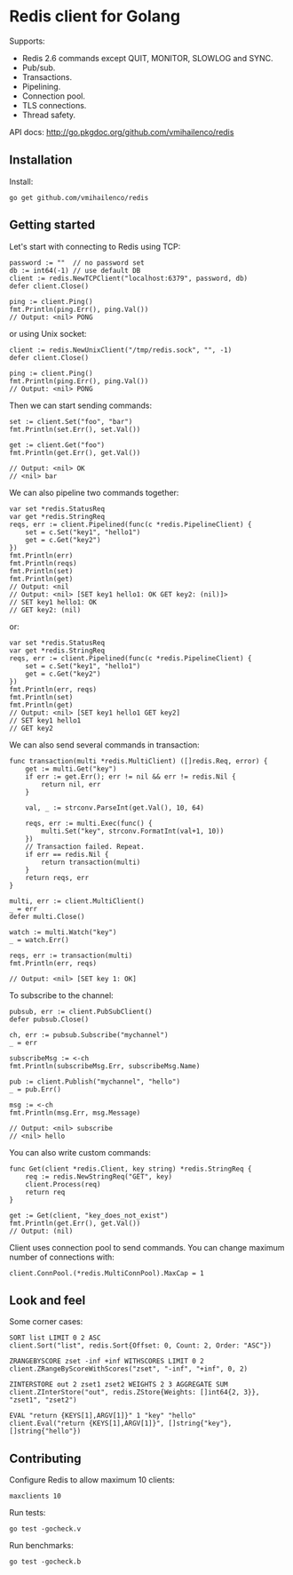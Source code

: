 Redis client for Golang
=======================

Supports:

- Redis 2.6 commands except QUIT, MONITOR, SLOWLOG and SYNC.
- Pub/sub.
- Transactions.
- Pipelining.
- Connection pool.
- TLS connections.
- Thread safety.

API docs: http://go.pkgdoc.org/github.com/vmihailenco/redis

Installation
------------

Install:

    go get github.com/vmihailenco/redis

Getting started
---------------

Let's start with connecting to Redis using TCP:

    password := ""  // no password set
    db := int64(-1) // use default DB
    client := redis.NewTCPClient("localhost:6379", password, db)
    defer client.Close()

    ping := client.Ping()
    fmt.Println(ping.Err(), ping.Val())
    // Output: <nil> PONG

or using Unix socket:

    client := redis.NewUnixClient("/tmp/redis.sock", "", -1)
    defer client.Close()

    ping := client.Ping()
    fmt.Println(ping.Err(), ping.Val())
    // Output: <nil> PONG

Then we can start sending commands:

    set := client.Set("foo", "bar")
    fmt.Println(set.Err(), set.Val())

    get := client.Get("foo")
    fmt.Println(get.Err(), get.Val())

    // Output: <nil> OK
    // <nil> bar

We can also pipeline two commands together:

    var set *redis.StatusReq
    var get *redis.StringReq
    reqs, err := client.Pipelined(func(c *redis.PipelineClient) {
        set = c.Set("key1", "hello1")
        get = c.Get("key2")
    })
    fmt.Println(err)
    fmt.Println(reqs)
    fmt.Println(set)
    fmt.Println(get)
    // Output: <nil
    // Output: <nil> [SET key1 hello1: OK GET key2: (nil)]>
    // SET key1 hello1: OK
    // GET key2: (nil)

or:

    var set *redis.StatusReq
    var get *redis.StringReq
    reqs, err := client.Pipelined(func(c *redis.PipelineClient) {
        set = c.Set("key1", "hello1")
        get = c.Get("key2")
    })
    fmt.Println(err, reqs)
    fmt.Println(set)
    fmt.Println(get)
    // Output: <nil> [SET key1 hello1 GET key2]
    // SET key1 hello1
    // GET key2

We can also send several commands in transaction:

    func transaction(multi *redis.MultiClient) ([]redis.Req, error) {
        get := multi.Get("key")
        if err := get.Err(); err != nil && err != redis.Nil {
            return nil, err
        }

        val, _ := strconv.ParseInt(get.Val(), 10, 64)

        reqs, err := multi.Exec(func() {
            multi.Set("key", strconv.FormatInt(val+1, 10))
        })
        // Transaction failed. Repeat.
        if err == redis.Nil {
            return transaction(multi)
        }
        return reqs, err
    }

    multi, err := client.MultiClient()
    _ = err
    defer multi.Close()

    watch := multi.Watch("key")
    _ = watch.Err()

    reqs, err := transaction(multi)
    fmt.Println(err, reqs)

    // Output: <nil> [SET key 1: OK]

To subscribe to the channel:

    pubsub, err := client.PubSubClient()
    defer pubsub.Close()

    ch, err := pubsub.Subscribe("mychannel")
    _ = err

    subscribeMsg := <-ch
    fmt.Println(subscribeMsg.Err, subscribeMsg.Name)

    pub := client.Publish("mychannel", "hello")
    _ = pub.Err()

    msg := <-ch
    fmt.Println(msg.Err, msg.Message)

    // Output: <nil> subscribe
    // <nil> hello

You can also write custom commands:

    func Get(client *redis.Client, key string) *redis.StringReq {
        req := redis.NewStringReq("GET", key)
        client.Process(req)
        return req
    }

    get := Get(client, "key_does_not_exist")
    fmt.Println(get.Err(), get.Val())
    // Output: (nil)

Client uses connection pool to send commands. You can change maximum number of connections with:

    client.ConnPool.(*redis.MultiConnPool).MaxCap = 1

Look and feel
-------------

Some corner cases:

    SORT list LIMIT 0 2 ASC
    client.Sort("list", redis.Sort{Offset: 0, Count: 2, Order: "ASC"})

    ZRANGEBYSCORE zset -inf +inf WITHSCORES LIMIT 0 2
    client.ZRangeByScoreWithScores("zset", "-inf", "+inf", 0, 2)

    ZINTERSTORE out 2 zset1 zset2 WEIGHTS 2 3 AGGREGATE SUM
    client.ZInterStore("out", redis.ZStore{Weights: []int64{2, 3}}, "zset1", "zset2")

    EVAL "return {KEYS[1],ARGV[1]}" 1 "key" "hello"
    client.Eval("return {KEYS[1],ARGV[1]}", []string{"key"}, []string{"hello"})

Contributing
------------

Configure Redis to allow maximum 10 clients:

    maxclients 10

Run tests:

    go test -gocheck.v

Run benchmarks:

    go test -gocheck.b
